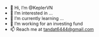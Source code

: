 - 👋 Hi, I’m @KeplerVN 
- 👀 I’m interested in ...
- 🌱 I’m currently learning ...
- 💞️ I’m working for an investing fund
- 📫 Reach me at tandat6444@gmail.com

<!---
tandat6444/tandat6444 is a ✨ special ✨ repository because its `README.md` (this file) appears on your GitHub profile.
You can click the Preview link to take a look at your changes.
--->
